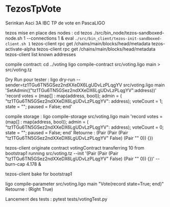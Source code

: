 # TezosTpVote
Serinkan Asci 3A IBC TP de vote en PascaLIGO


tezos mise en place des nodes :
cd tezos
./src/bin_node/tezos-sandboxed-node.sh 1 --connections 1 &
eval `./src/bin_client/tezos-init-sandboxed-client.sh 1`
tezos-client rpc get /chains/main/blocks/head/metadata
tezos-activate-alpha
tezos-client rpc get /chains/main/blocks/head/metadata
tezos-client list known addresses

compile contract:
cd ../voting
ligo compile-contract src/voting.ligo main > src/voting.tz

Dry Run pour tester : 
ligo dry-run --sender=tz1TGu6TN5GSez2ndXXeDX6LgUDvLzPLqgYV src/voting.ligo main 'SetAdmin(("tz1TGu6TN5GSez2ndXXeDX6LgUDvLzPLqgYV":address))' 'record votes = (map[] : map(address, bool)); admin = ( "tz1TGu6TN5GSez2ndXXeDX6LgUDvLzPLqgYV": address); voteCount = 1; state = ""; paused = False; end'

compile storage :
ligo compile-storage src/voting.ligo main 'record votes = (map[] : map(address, bool)); admin = ( "tz1TGu6TN5GSez2ndXXeDX6LgUDvLzPLqgYV": address); voteCount = 0; state = ""; paused = False; end'
Retourne :
(Pair (Pair (Pair "tz1TGu6TN5GSez2ndXXeDX6LgUDvLzPLqgYV" False) (Pair "" 0)) {})

tezos-client originate contract votingContract transferring 10 from bootstrap1 running src/voting.tz --init '(Pair (Pair (Pair "tz1TGu6TN5GSez2ndXXeDX6LgUDvLzPLqgYV" False) (Pair "" 0)) {})' --burn-cap 4.178 &

tezos-client bake for bootstrap1

ligo compile-parameter src/voting.ligo main "Vote(record state=True; end)"
Retourne :
(Right True)

Lancement des tests :
pytest tests/votingTest.py